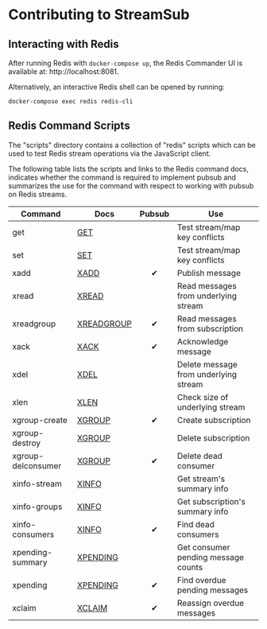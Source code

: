 # Contributing to StreamSub

## Interacting with Redis

After running Redis with `docker-compose up`, the Redis Commander UI is
available at: http://localhost:8081.

Alternatively, an interactive Redis shell can be opened by running:

```
docker-compose exec redis redis-cli
```


## Redis Command Scripts

The "scripts" directory contains a collection of "redis" scripts which can be
used to test Redis stream operations via the JavaScript client.

The following table lists the scripts and links to the Redis command
docs, indicates whether the command is required to implement pubsub and
summarizes the use for the command with respect to working with pubsub on Redis
streams.


| Command            | Docs           | Pubsub | Use                                   |
| ------------------ | ---------      | :----: | --------------                        |
| get                | [GET][]        |        | Test stream/map key conflicts         |
| set                | [SET][]        |        | Test stream/map key conflicts         |
| xadd               | [XADD][]       | ✔      | Publish message                       |
| xread              | [XREAD][]      |        | Read messages from underlying stream  |
| xreadgroup         | [XREADGROUP][] | ✔      | Read messages from subscription       |
| xack               | [XACK][]       | ✔      | Acknowledge message                   |
| xdel               | [XDEL][]       |        | Delete message from underlying stream |
| xlen               | [XLEN][]       |        | Check size of underlying stream       |
| xgroup-create      | [XGROUP][]     | ✔      | Create subscription                   |
| xgroup-destroy     | [XGROUP][]     |        | Delete subscription                   |
| xgroup-delconsumer | [XGROUP][]     | ✔      | Delete dead consumer                  |
| xinfo-stream       | [XINFO][]      |        | Get stream's summary info             |
| xinfo-groups       | [XINFO][]      |        | Get subscription's summary info       |
| xinfo-consumers    | [XINFO][]      | ✔      | Find dead consumers                   |
| xpending-summary   | [XPENDING][]   |        | Get consumer pending message counts   |
| xpending           | [XPENDING][]   | ✔      | Find overdue pending messages         |
| xclaim             | [XCLAIM][]     | ✔      | Reassign overdue messages             |



[GET]: https://redis.io/commands/get
[SET]: https://redis.io/commands/set
[XADD]: https://redis.io/commands/xadd
[XREAD]: https://redis.io/commands/xread
[XDEL]: https://redis.io/commands/xdel
[XLEN]: https://redis.io/commands/xlen
[XGROUP]: https://redis.io/commands/xgroup
[XREADGROUP]: https://redis.io/commands/xreadgroup
[XACK]: https://redis.io/commands/xack
[XINFO]: https://redis.io/commands/xinfo
[XPENDING]: https://redis.io/commands/xpending
[XCLAIM]: https://redis.io/commands/xclaim
[XAUTOCLAIM]: https://redis.io/commands/xautoclaim
